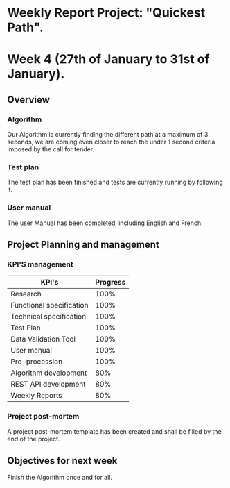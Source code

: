 # Weekly Report Project: "Quickest Path". 
# Week 4 (27th of January to 31st of January).

## Overview

### Algorithm 

Our Algorithm is currently finding the different path at a maximum of 3 seconds, we are coming even closer to reach the under 1 second criteria imposed by the call for tender.

### Test plan

The test plan has been finished and tests are currently running by following it.

### User manual

The user Manual has been completed, including English and French.

## Project Planning and management

### KPI'S management 

| KPI's                    | Progress |
| ------------------------ | -------- |
| Research                 | 100%     |
| Functional specification | 100%     |
| Technical specification  | 100%     |
| Test Plan                | 100%     |
| Data Validation Tool     | 100%     |
| User manual              | 100%     |
| Pre-procession           | 100%     |
| Algorithm development    | 80%      |
| REST API development     | 80%      |
| Weekly Reports           | 80%      |


### Project post-mortem

A project post-mortem template has been created and shall be filled by the end of the project.

## Objectives for next week

Finish the Algorithm once and for all.